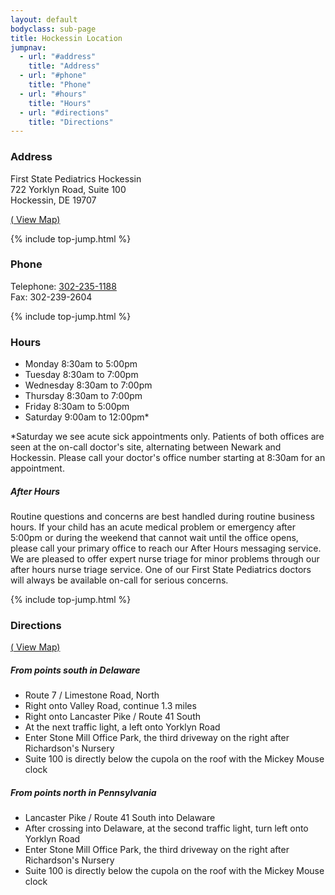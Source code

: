 ```yaml
---
layout: default
bodyclass: sub-page
title: Hockessin Location
jumpnav:
  - url: "#address"
    title: "Address"
  - url: "#phone"
    title: "Phone"
  - url: "#hours"
    title: "Hours"
  - url: "#directions"
    title: "Directions"
---
```



### Address

First State Pediatrics Hockessin  
722 Yorklyn Road, Suite 100  
Hockessin, DE 19707

[(<span class="glyphicon glyphicon-map-marker" aria-hidden="true" markdown="1"></span> View Map)](https://www.google.com/maps/place/First+State+Pediatrics+-+Hockessin/@39.7896404,-75.6924202,17z/data=!3m1!4b1!4m5!3m4!1s0x89c6ff735494deb9:0x5a177348b20a76a1!8m2!3d39.7896363!4d-75.6902262)

{% include top-jump.html %}

### Phone
Telephone: [302-235-1188](tel:13022351118)  
Fax: 302-239-2604

{% include top-jump.html %}

### Hours
* Monday 8:30am to 5:00pm
* Tuesday 8:30am to 7:00pm
* Wednesday 8:30am to 7:00pm
* Thursday 8:30am to 7:00pm
* Friday 8:30am to 5:00pm
* Saturday 9:00am to 12:00pm*

*Saturday we see acute sick appointments only. Patients of both offices are seen at the on-call doctor's site, alternating between Newark and Hockessin. Please call your doctor's office number starting at 8:30am for an appointment.

##### After Hours
Routine questions and concerns are best handled during routine business hours. If your child has an acute medical problem or emergency after 5:00pm or during the weekend that cannot wait until the office opens, please 
call your primary office to reach our After Hours messaging service. We are pleased to offer expert nurse triage for minor problems through our after hours nurse triage service. One of our First State Pediatrics doctors will always be available on-call for serious concerns.

{% include top-jump.html %}

### Directions
[(<span class="glyphicon glyphicon-map-marker" aria-hidden="true" markdown="1"></span> View Map)](https://www.google.com/maps/place/First+State+Pediatrics+-+Hockessin/@39.7896404,-75.6924202,17z/data=!3m1!4b1!4m5!3m4!1s0x89c6ff735494deb9:0x5a177348b20a76a1!8m2!3d39.7896363!4d-75.6902262)

##### From points south in Delaware

* Route 7 / Limestone Road, North
* Right onto Valley Road, continue 1.3 miles
* Right onto Lancaster Pike / Route 41 South
* At the next traffic light, a left onto Yorklyn Road
* Enter Stone Mill Office Park, the third driveway on the right after
Richardson's Nursery
* Suite 100 is directly below the cupola on the roof with the Mickey Mouse clock

##### From points north in Pennsylvania

* Lancaster Pike / Route 41 South into Delaware
* After crossing into Delaware, at the second traffic light, turn left onto
Yorklyn Road
* Enter Stone Mill Office Park, the third driveway on the right after
Richardson's Nursery
* Suite 100 is directly below the cupola on the roof with the Mickey Mouse clock
